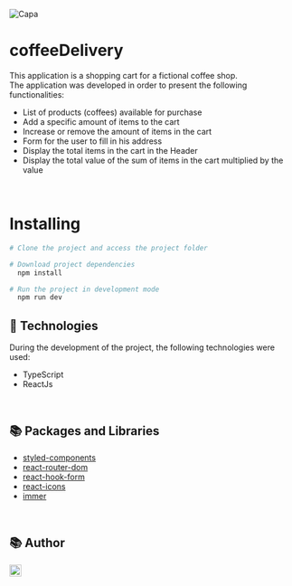 ![Capa](https://user-images.githubusercontent.com/62303172/234701424-49836472-616a-4ae5-994a-239203168e75.png)

# coffeeDelivery
This application is a shopping cart for a fictional coffee shop. <br>
The application was developed in order to present the following functionalities:
  * List of products (coffees) available for purchase
  * Add a specific amount of items to the cart
  * Increase or remove the amount of items in the cart
  * Form for the user to fill in his address
  * Display the total items in the cart in the Header
  * Display the total value of the sum of items in the cart multiplied by the value
<br>


# Installing
```bash
# Clone the project and access the project folder

# Download project dependencies
  npm install

# Run the project in development mode
  npm run dev
```

## 🚀 Technologies
During the development of the project, the following technologies were used:
* TypeScript
* ReactJs

<br>

## 📚 Packages and Libraries
* [styled-components](https://www.npmjs.com/package/styled-components)
* [react-router-dom](https://www.npmjs.com/package/react-router-dom)
* [react-hook-form](https://www.npmjs.com/package/react-hook-form)
* [react-icons](https://www.npmjs.com/package/react-icons)
* [immer](https://www.npmjs.com/package/immer)


<br>

## 📚 Author
<a href="https://www.linkedin.com/in/dayanesallet/" target="_blank"><img align="left" src="https://raw.githubusercontent.com/yushi1007/yushi1007/main/images/linkedin.svg" alt="" width="21px"/></a>
